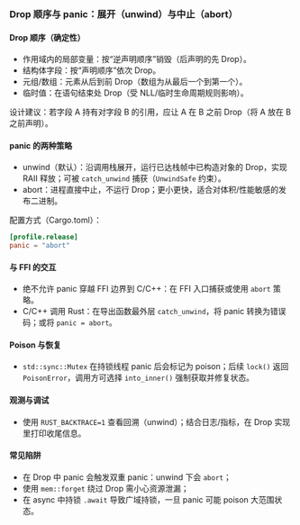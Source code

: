 ### Drop 顺序与 panic：展开（unwind）与中止（abort）

#### Drop 顺序（确定性）

- 作用域内的局部变量：按“逆声明顺序”销毁（后声明的先 Drop）。
- 结构体字段：按“声明顺序”依次 Drop。
- 元组/数组：元素从后到前 Drop（数组为从最后一个到第一个）。
- 临时值：在语句结束处 Drop（受 NLL/临时生命周期规则影响）。

设计建议：若字段 A 持有对字段 B 的引用，应让 A 在 B 之前 Drop（将 A 放在 B 之前声明）。

#### panic 的两种策略

- unwind（默认）：沿调用栈展开，运行已达栈帧中已构造对象的 Drop，实现 RAII 释放；可被 `catch_unwind` 捕获（`UnwindSafe` 约束）。
- abort：进程直接中止，不运行 Drop；更小更快，适合对体积/性能敏感的发布二进制。

配置方式（Cargo.toml）：

```toml
[profile.release]
panic = "abort"
```

#### 与 FFI 的交互

- 绝不允许 panic 穿越 FFI 边界到 C/C++：在 FFI 入口捕获或使用 `abort` 策略。
- C/C++ 调用 Rust：在导出函数最外层 `catch_unwind`，将 panic 转换为错误码；或将 `panic = abort`。

#### Poison 与恢复

- `std::sync::Mutex` 在持锁线程 panic 后会标记为 poison；后续 `lock()` 返回 `PoisonError`，调用方可选择 `into_inner()` 强制获取并修复状态。

#### 观测与调试

- 使用 `RUST_BACKTRACE=1` 查看回溯（unwind）；结合日志/指标，在 Drop 实现里打印收尾信息。

#### 常见陷阱

- 在 Drop 中 panic 会触发双重 panic：unwind 下会 `abort`；
- 使用 `mem::forget` 绕过 Drop 需小心资源泄漏；
- 在 async 中持锁 `.await` 导致广域持锁，一旦 panic 可能 poison 大范围状态。

